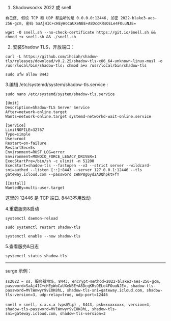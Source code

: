 1. Shadowsocks 2022 或 snell
````
自己搭, 假设 TCP 和 UDP 都监听的是 0.0.0.0:12446, 加密 2022-blake3-aes-256-gcm, 密码 SaAj4IC+cHEyWoCaUXeNBE+A8DcqKRsOELe4FOuuNJE=
````

````
wget -O snell.sh --no-check-certificate https://git.io/Snell.sh && chmod +x snell.sh && ./snell.sh
````

2. 安装Shadow TLS，开放端口：
````
curl -L https://github.com/ihciah/shadow-tls/releases/download/v0.2.25/shadow-tls-x86_64-unknown-linux-musl -o /usr/local/bin/shadow-tls; chmod a+x /usr/local/bin/shadow-tls
````

````
sudo ufw allow 8443
````

 3.编辑 /etc/systemd/system/shadow-tls.service :
 ````
sudo nano /etc/systemd/system/shadow-tls.service
````

````
[Unit]
Description=Shadow-TLS Server Service
After=network-online.target
Wants=network-online.target systemd-networkd-wait-online.service

[Service]
LimitNOFILE=32767
Type=simple
User=root
Restart=on-failure
RestartSec=5s
Environment=RUST_LOG=error
Environment=MONOIO_FORCE_LEGACY_DRIVER=1
ExecStartPre=/bin/sh -c ulimit -n 51200
ExecStart=shadow-tls --fastopen --v3 --strict server --wildcard-sni=authed --listen [::]:8443 --server 127.0.0.1:12446 --tls gateway.icloud.com --password zeNP8g6yd2ADQhpktFfY

[Install]
WantedBy=multi-user.target
````
这里的 12446 是 TCP 端口. 8443不用改动

4.重载服务&启动
````
systemctl daemon-reload
````

````
sudo systemctl restart shadow-tls
````

````
systemctl enable --now shadow-tls
````

5.查看服务&日志
````
systemctl status shadow-tls
````

----------------------------------------------------------------------------------------------------
surge 示例：
````
ss2022 = ss, 服务器地址, 8443, encrypt-method=2022-blake3-aes-256-gcm, password=SaAj4IC+cHEyWoCaUXeNBE+A8DcqKRsOELe4FOuuNJE=, shadow-tls-password=MVlWnwyr9vEOK8hL, shadow-tls-sni=gateway.icloud.com, shadow-tls-version=3, udp-relay=true, udp-port=12446
````

````
snell = snell, x.x.x.x（vps的ip）, 8443, psk=xxxxxxxx, version=4, shadow-tls-password=MVlWnwyr9vEOK8hL, shadow-tls-sni=gateway.icloud.com, shadow-tls-version=3
````

